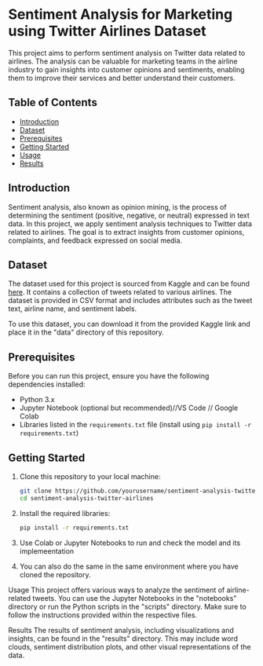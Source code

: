# Sentiment Analysis for Marketing using Twitter Airlines Dataset

This project aims to perform sentiment analysis on Twitter data related to airlines. The analysis can be valuable for marketing teams in the airline industry to gain insights into customer opinions and sentiments, enabling them to improve their services and better understand their customers.

## Table of Contents

- [Introduction](#introduction)
- [Dataset](#dataset)
- [Prerequisites](#prerequisites)
- [Getting Started](#getting-started)
- [Usage](#usage)
- [Results](#results)

## Introduction

Sentiment analysis, also known as opinion mining, is the process of determining the sentiment (positive, negative, or neutral) expressed in text data. In this project, we apply sentiment analysis techniques to Twitter data related to airlines. The goal is to extract insights from customer opinions, complaints, and feedback expressed on social media.

## Dataset

The dataset used for this project is sourced from Kaggle and can be found [here](https://www.kaggle.com/datasets/crowdflower/twitter-airline-sentiment). It contains a collection of tweets related to various airlines. The dataset is provided in CSV format and includes attributes such as the tweet text, airline name, and sentiment labels.

To use this dataset, you can download it from the provided Kaggle link and place it in the "data" directory of this repository.

## Prerequisites

Before you can run this project, ensure you have the following dependencies installed:

- Python 3.x
- Jupyter Notebook (optional but recommended)//VS Code // Google Colab
- Libraries listed in the `requirements.txt` file (install using `pip install -r requirements.txt`)

## Getting Started

1. Clone this repository to your local machine:

   ```bash
   git clone https://github.com/yourusername/sentiment-analysis-twitter-airlines.git
   cd sentiment-analysis-twitter-airlines
2. Install the required libraries:

   ```bash
   pip install -r requirements.txt
3. Use Colab or Jupyter Notebooks to run and check the model and its implemeentation
4. You can also do the same in the same environment where you have cloned the repository.

Usage
This project offers various ways to analyze the sentiment of airline-related tweets. You can use the Jupyter Notebooks in the "notebooks" directory or run the Python scripts in the "scripts" directory. Make sure to follow the instructions provided within the respective files.

Results
The results of sentiment analysis, including visualizations and insights, can be found in the "results" directory. This may include word clouds, sentiment distribution plots, and other visual representations of the data.
